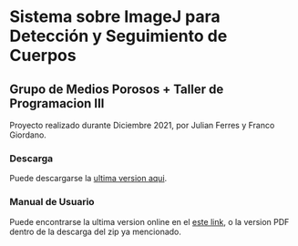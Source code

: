 # Sistema sobre ImageJ para Detección y Seguimiento de Cuerpos

## Grupo de Medios Porosos + Taller de Programacion III

Proyecto realizado durante Diciembre 2021, por Julian Ferres y Franco Giordano.

### Descarga

Puede descargarse la [ultima version aqui](https://github.com/franco-giordano/fiuba-taller3-final/releases/latest/download/fiji-fiuba.zip).

### Manual de Usuario

Puede encontrarse la ultima version online en el [este link](https://docs.google.com/document/d/1FN6tnjavQxsOKJhq6rNeiKLUjxKP9IRLCafyrXjftQ0/edit?usp=sharing), o la version PDF dentro de la descarga del zip ya mencionado.
